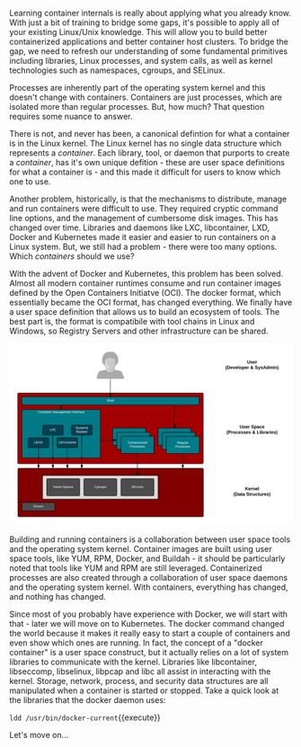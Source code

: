 Learning container internals is really about applying what you already know. With just a bit of training to bridge some gaps, it's possible to apply all of your existing Linux/Unix knowledge. This will allow you to build better containerized applications and better container host clusters. To bridge the gap, we need to refresh our understanding of some fundamental primitives including libraries, Linux processes, and system calls, as well as kernel technologies such as namespaces, cgroups, and SELinux. 

Processes are inherently part of the operating system kernel and this doesn't change with containers. Containers are just processes, which are isolated more than regular processes. But, how much? That question requires some nuance to answer.

There is not, and never has been, a canonical defintion for what a container is in the Linux kernel. The Linux kernel has no single data structure which represents a *container*. Each library, tool, or daemon that purports to create a *container*, has it's own unique defition - these are user space definitions for what a container is - and this made it difficult for users to know which one to use.

Another problem, historically, is that the mechanisms to distribute, manage and run containers were difficult to use. They required cryptic command line options, and the management of cumbersome disk images. This has changed over time. Libraries and daemons like LXC, libcontainer, LXD, Docker and Kubernetes made it easier and easier to run containers on a Linux system. But, we still had a problem - there were too many options. Which *containers* should we use?

With the advent of Docker and Kubernetes, this problem has been solved. Almost all modern container runtimes consume and run container images defined by the Open Containers Initiatve (OCI). The docker format, which essentially became the OCI format, has changed everything. We finally have a user space definition that allows us to build an ecosystem of tools. The best part is, the format is compatibile with tool chains in Linux and Windows, so Registry Servers and other infrastructure can be shared.

![Container Libraries](../../assets/subsystems/container-internals-lab-1/02-container-libraries.png)

Building and running containers is a collaboration between user space tools and the operating system kernel. Container images are built using user space tools, like YUM, RPM, Docker, and Buildah - it should be particularly noted that tools like YUM and RPM are still leveraged. Containerized processes are also created through a collaboration of user space daemons and the operating system kernel. With containers, everything has changed, and nothing has changed.

Since most of you probably have experience with Docker, we will start with that - later we will move on to Kubernetes. The docker command changed the world because it makes it really easy to start a couple of containers and even show which ones are running. In fact, the concept of a "docker container" is a user space construct, but it actually relies on a lot of system libraries to communicate with the kernel. Libraries like libcontainer, libseccomp, libselinux, libpcap and libc all assist in interacting with the kernel. Storage, network, process, and security data structures are all manipulated when a container is started or stopped. Take a quick look at the libraries that the docker daemon uses:

``ldd /usr/bin/docker-current``{{execute}}

Let's move on...
